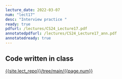 ```yaml
---
lecture_date: 2022-03-07
num: "lect17"
desc: "Interview practice "
ready: true
pdfurl: /lectures/CS24_Lecture17.pdf
annotatedpdfurl: /lectures/CS24_Lecture17_ann.pdf
annotatedready: true
---
```



## Code written in class
[{{site.lect_repo}}/tree/main/{{page.num}}]({{site.lect_repo}}/tree/main/{{page.num}})




